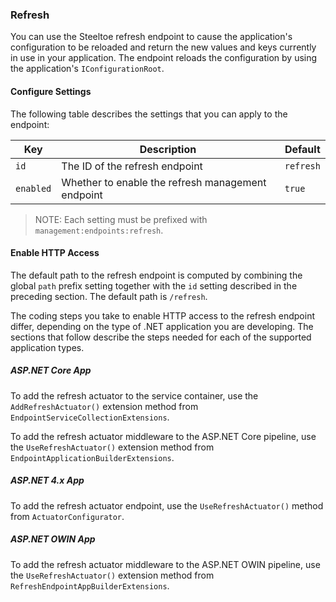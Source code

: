 ### Refresh

You can use the Steeltoe refresh endpoint to cause the application's configuration to be reloaded and return the new values and keys currently in use in your application. The endpoint reloads the configuration by using the application's `IConfigurationRoot`.

#### Configure Settings

The following table describes the settings that you can apply to the endpoint:

|Key|Description|Default|
|---|---|---|
|`id`|The ID of the refresh endpoint|`refresh`|
|`enabled`|Whether to enable the refresh management endpoint|`true`|

>NOTE: Each setting must be prefixed with `management:endpoints:refresh`.

#### Enable HTTP Access

The default path to the refresh endpoint is computed by combining the global `path` prefix setting together with the `id` setting described in the preceding section. The default path is `/refresh`.

The coding steps you take to enable HTTP access to the refresh endpoint differ, depending on the type of .NET application you are developing. The sections that follow describe the steps needed for each of the supported application types.

##### ASP.NET Core App

To add the refresh actuator to the service container, use the `AddRefreshActuator()` extension method from `EndpointServiceCollectionExtensions`.

To add the refresh actuator middleware to the ASP.NET Core pipeline, use the `UseRefreshActuator()` extension method from `EndpointApplicationBuilderExtensions`.

##### ASP.NET 4.x App

To add the refresh actuator endpoint, use the `UseRefreshActuator()` method from `ActuatorConfigurator`.

##### ASP.NET OWIN App

To add the refresh actuator middleware to the ASP.NET OWIN pipeline, use the `UseRefreshActuator()` extension method from `RefreshEndpointAppBuilderExtensions`.

